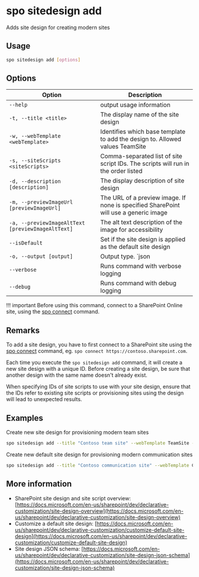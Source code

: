 # spo sitedesign add

Adds site design for creating modern sites

## Usage

```sh
spo sitedesign add [options]
```

## Options

Option|Description
------|-----------
`--help`|output usage information
`-t, --title <title>`|The display name of the site design
`-w, --webTemplate <webTemplate>`|Identifies which base template to add the design to. Allowed values TeamSite|CommunicationSite
`-s, --siteScripts <siteScripts>`|Comma-separated list of site script IDs. The scripts will run in the order listed
`-d, --description [description]`|The display description of site design
`-m, --previewImageUrl [previewImageUrl]`|The URL of a preview image. If none is specified SharePoint will use a generic image
`-a, --previewImageAltText [previewImageAltText]`|The alt text description of the image for accessibility
`--isDefault`|Set if the site design is applied as the default site design
`-o, --output [output]`|Output type. `json|text`. Default `text`
`--verbose`|Runs command with verbose logging
`--debug`|Runs command with debug logging

!!! important
    Before using this command, connect to a SharePoint Online site, using the [spo connect](../connect.md) command.

## Remarks

To add a site design, you have to first connect to a SharePoint site using the [spo connect](../connect.md) command, eg. `spo connect https://contoso.sharepoint.com`.

Each time you execute the `spo sitedesign add` command, it will create a new site design with a unique ID. Before creating a site design, be sure that another design with the same name doesn't already exist.

When specifying IDs of site scripts to use with your site design, ensure that the IDs refer to existing site scripts or provisioning sites using the design will lead to unexpected results.

## Examples

Create new site design for provisioning modern team sites

```sh
spo sitedesign add --title "Contoso team site" --webTemplate TeamSite --siteScripts "19b0e1b2-e3d1-473f-9394-f08c198ef43e,b2307a39-e878-458b-bc90-03bc578531d6"
```

Create new default site design for provisioning modern communication sites

```sh
spo sitedesign add --title "Contoso communication site" --webTemplate CommunicationSite --siteScripts 19b0e1b2-e3d1-473f-9394-f08c198ef43e --isDefault
```

## More information

- SharePoint site design and site script overview: [https://docs.microsoft.com/en-us/sharepoint/dev/declarative-customization/site-design-overview](https://docs.microsoft.com/en-us/sharepoint/dev/declarative-customization/site-design-overview)
- Customize a default site design: [https://docs.microsoft.com/en-us/sharepoint/dev/declarative-customization/customize-default-site-design](https://docs.microsoft.com/en-us/sharepoint/dev/declarative-customization/customize-default-site-design)
- Site design JSON schema: [https://docs.microsoft.com/en-us/sharepoint/dev/declarative-customization/site-design-json-schema](https://docs.microsoft.com/en-us/sharepoint/dev/declarative-customization/site-design-json-schema)
